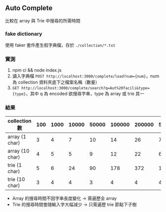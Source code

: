 ## Auto Complete
比較在 array 與 Trie 中搜尋的所需時間

### fake dictionary
使用 faker 套件產生假字典檔，存於 `./collection/*.txt`

### 實測
1. npm ci && node index.js
2. 讀入字典檔 `POST http://localhost:3000/complete/load?num={num}`，num 為 collection 資料夾底下之檔案名稱（數量）
3. `GET http://localhost:3000/complete/search?q=Aut%20facili&type={type}`，其中 q 為 encoded 欲搜尋字串，type 為 array 或 trie 其一

### 結果
|collection 數|100|1000|10000|50000|100000|200000|500000|
|-|-|-|-|-|-|-|-|
|array (1 char)|3|4|7|10|14|26|72|
|array (10 char)|4|5|5|9|12|22|61|
|trie (1 char)|5|6|24|90|178|372|1068|
|trie (10 char)|3|4|4|3|4|4|4|

- Array 的搜尋時間不因字串長度變化 -> 需遍歷全 array
- Trie 的搜尋時間會隨輸入字大幅減少 -> 只需遍歷 trie 節點下子樹




